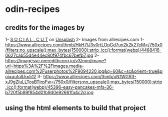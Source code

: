 # odin-recipes
## credits for the images by
1- <a href="https://unsplash.com/@socialcut?utm_source=unsplash&utm_medium=referral&utm_content=creditCopyText">S O C I A L . C U T</a> on <a href="https://unsplash.com/photos/hwy3W3qFjgM?utm_source=unsplash&utm_medium=referral&utm_content=creditCopyText">Unsplash</a>
2- Images from allrecipes.com
  1- https://www.allrecipes.com/thmb/HkH7lJ3v0rtLOpGd7un2k2k27eM=/750x0/filters:no_upscale():max_bytes(150000):strip_icc():format(webp)/4488416-0627cab55d4e44ec80f974fbc67befb7.jpg
  2- https://imagesvc.meredithcorp.io/v3/mm/image?url=https%3A%2F%2Fimages.media-allrecipes.com%2Fuserphotos%2F9094220.jpg&q=60&c=sc&orient=true&poi=auto&h=512
  3- https://www.allrecipes.com/thmb/uNfWGR3-xJ9gZIuLLTosBTirpFw=/750x0/filters:no_upscale():max_bytes(150000):strip_icc():format(webp)/45396-easy-pancakes-mfs-36-b720f5b89f854d01b9d0e92661fa4c2d.jpg

## using the html elements to build that project